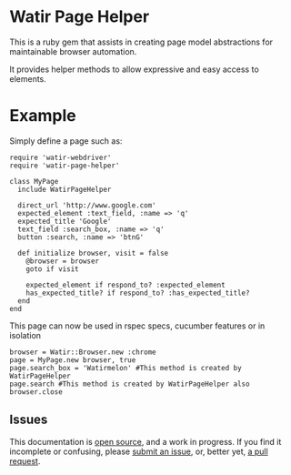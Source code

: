 # Watir Page Helper

This is a ruby gem that assists in creating page model
abstractions for maintainable browser automation.

It provides helper methods to allow expressive and easy access to elements.

# Example

Simply define a page such as:

    require 'watir-webdriver'
    require 'watir-page-helper'

    class MyPage
      include WatirPageHelper

      direct_url 'http://www.google.com'
      expected_element :text_field, :name => 'q'
      expected_title 'Google'
      text_field :search_box, :name => 'q'
      button :search, :name => 'btnG'

      def initialize browser, visit = false
        @browser = browser
        goto if visit

        expected_element if respond_to? :expected_element
        has_expected_title? if respond_to? :has_expected_title?
      end
    end

This page can now be used in rspec specs, cucumber features or in isolation

    browser = Watir::Browser.new :chrome
    page = MyPage.new browser, true
    page.search_box = 'Watirmelon' #This method is created by
    WatirPageHelper
    page.search #This method is created by WatirPageHelper also
    browser.close

## Issues

This documentation is [open source](https://github.com/alisterscott/watir-page-helper/tree/master/features), and a work in progress.  If you find it incomplete or confusing, please
[submit an issue](http://github.com/alisterscott/watir-page-helper/issues), or, better yet,
[a pull request](http://github.com/alisterscott/watir-page-helper).

